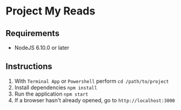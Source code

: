 # Project My Reads

## Requirements

- NodeJS 6.10.0 or later

## Instructions

1. With `Terminal App` or `Powershell` perform `cd /path/to/project`
2. Install dependencies `npm install`
3. Run the application `npm start`
4. If a browser hasn't already opened, go to `http://localhost:3000`
